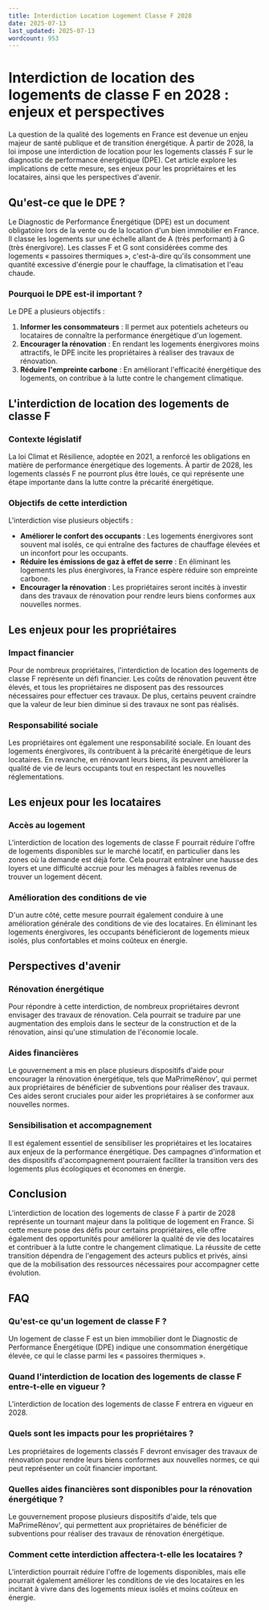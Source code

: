 ```yaml
---
title: Interdiction Location Logement Classe F 2028
date: 2025-07-13
last_updated: 2025-07-13
wordcount: 953
---
```


# Interdiction de location des logements de classe F en 2028 : enjeux et perspectives

La question de la qualité des logements en France est devenue un enjeu majeur de santé publique et de transition énergétique. À partir de 2028, la loi impose une interdiction de location pour les logements classés F sur le diagnostic de performance énergétique (DPE). Cet article explore les implications de cette mesure, ses enjeux pour les propriétaires et les locataires, ainsi que les perspectives d'avenir.

## Qu'est-ce que le DPE ?

Le Diagnostic de Performance Énergétique (DPE) est un document obligatoire lors de la vente ou de la location d'un bien immobilier en France. Il classe les logements sur une échelle allant de A (très performant) à G (très énergivore). Les classes F et G sont considérées comme des logements « passoires thermiques », c'est-à-dire qu'ils consomment une quantité excessive d'énergie pour le chauffage, la climatisation et l'eau chaude.

### Pourquoi le DPE est-il important ?

Le DPE a plusieurs objectifs :

1. **Informer les consommateurs** : Il permet aux potentiels acheteurs ou locataires de connaître la performance énergétique d'un logement.
2. **Encourager la rénovation** : En rendant les logements énergivores moins attractifs, le DPE incite les propriétaires à réaliser des travaux de rénovation.
3. **Réduire l'empreinte carbone** : En améliorant l'efficacité énergétique des logements, on contribue à la lutte contre le changement climatique.

## L'interdiction de location des logements de classe F

### Contexte législatif

La loi Climat et Résilience, adoptée en 2021, a renforcé les obligations en matière de performance énergétique des logements. À partir de 2028, les logements classés F ne pourront plus être loués, ce qui représente une étape importante dans la lutte contre la précarité énergétique.

### Objectifs de cette interdiction

L'interdiction vise plusieurs objectifs :

- **Améliorer le confort des occupants** : Les logements énergivores sont souvent mal isolés, ce qui entraîne des factures de chauffage élevées et un inconfort pour les occupants.
- **Réduire les émissions de gaz à effet de serre** : En éliminant les logements les plus énergivores, la France espère réduire son empreinte carbone.
- **Encourager la rénovation** : Les propriétaires seront incités à investir dans des travaux de rénovation pour rendre leurs biens conformes aux nouvelles normes.

## Les enjeux pour les propriétaires

### Impact financier

Pour de nombreux propriétaires, l'interdiction de location des logements de classe F représente un défi financier. Les coûts de rénovation peuvent être élevés, et tous les propriétaires ne disposent pas des ressources nécessaires pour effectuer ces travaux. De plus, certains peuvent craindre que la valeur de leur bien diminue si des travaux ne sont pas réalisés.

### Responsabilité sociale

Les propriétaires ont également une responsabilité sociale. En louant des logements énergivores, ils contribuent à la précarité énergétique de leurs locataires. En revanche, en rénovant leurs biens, ils peuvent améliorer la qualité de vie de leurs occupants tout en respectant les nouvelles réglementations.

## Les enjeux pour les locataires

### Accès au logement

L'interdiction de location des logements de classe F pourrait réduire l'offre de logements disponibles sur le marché locatif, en particulier dans les zones où la demande est déjà forte. Cela pourrait entraîner une hausse des loyers et une difficulté accrue pour les ménages à faibles revenus de trouver un logement décent.

### Amélioration des conditions de vie

D'un autre côté, cette mesure pourrait également conduire à une amélioration générale des conditions de vie des locataires. En éliminant les logements énergivores, les occupants bénéficieront de logements mieux isolés, plus confortables et moins coûteux en énergie.

## Perspectives d'avenir

### Rénovation énergétique

Pour répondre à cette interdiction, de nombreux propriétaires devront envisager des travaux de rénovation. Cela pourrait se traduire par une augmentation des emplois dans le secteur de la construction et de la rénovation, ainsi qu'une stimulation de l'économie locale.

### Aides financières

Le gouvernement a mis en place plusieurs dispositifs d'aide pour encourager la rénovation énergétique, tels que MaPrimeRénov', qui permet aux propriétaires de bénéficier de subventions pour réaliser des travaux. Ces aides seront cruciales pour aider les propriétaires à se conformer aux nouvelles normes.

### Sensibilisation et accompagnement

Il est également essentiel de sensibiliser les propriétaires et les locataires aux enjeux de la performance énergétique. Des campagnes d'information et des dispositifs d'accompagnement pourraient faciliter la transition vers des logements plus écologiques et économes en énergie.

## Conclusion

L'interdiction de location des logements de classe F à partir de 2028 représente un tournant majeur dans la politique de logement en France. Si cette mesure pose des défis pour certains propriétaires, elle offre également des opportunités pour améliorer la qualité de vie des locataires et contribuer à la lutte contre le changement climatique. La réussite de cette transition dépendra de l'engagement des acteurs publics et privés, ainsi que de la mobilisation des ressources nécessaires pour accompagner cette évolution.

## FAQ

### Qu'est-ce qu'un logement de classe F ?

Un logement de classe F est un bien immobilier dont le Diagnostic de Performance Énergétique (DPE) indique une consommation énergétique élevée, ce qui le classe parmi les « passoires thermiques ».

### Quand l'interdiction de location des logements de classe F entre-t-elle en vigueur ?

L'interdiction de location des logements de classe F entrera en vigueur en 2028.

### Quels sont les impacts pour les propriétaires ?

Les propriétaires de logements classés F devront envisager des travaux de rénovation pour rendre leurs biens conformes aux nouvelles normes, ce qui peut représenter un coût financier important.

### Quelles aides financières sont disponibles pour la rénovation énergétique ?

Le gouvernement propose plusieurs dispositifs d'aide, tels que MaPrimeRénov', qui permettent aux propriétaires de bénéficier de subventions pour réaliser des travaux de rénovation énergétique.

### Comment cette interdiction affectera-t-elle les locataires ?

L'interdiction pourrait réduire l'offre de logements disponibles, mais elle pourrait également améliorer les conditions de vie des locataires en les incitant à vivre dans des logements mieux isolés et moins coûteux en énergie.